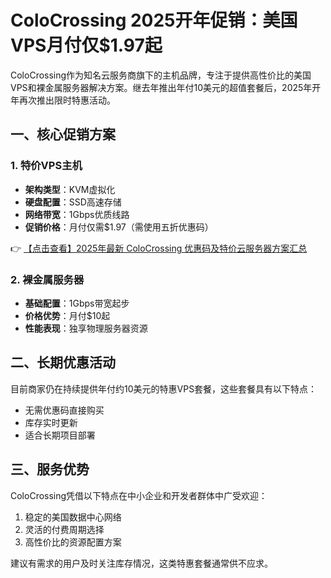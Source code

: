# ColoCrossing 2025开年促销：美国VPS月付仅$1.97起

ColoCrossing作为知名云服务商旗下的主机品牌，专注于提供高性价比的美国VPS和裸金属服务器解决方案。继去年推出年付10美元的超值套餐后，2025年开年再次推出限时特惠活动。

## 一、核心促销方案

### 1. 特价VPS主机
- **架构类型**：KVM虚拟化
- **硬盘配置**：SSD高速存储
- **网络带宽**：1Gbps优质线路
- **促销价格**：月付仅需$1.97（需使用五折优惠码）

👉 [【点击查看】2025年最新 ColoCrossing 优惠码及特价云服务器方案汇总](https://bit.ly/ColoCrossing)

### 2. 裸金属服务器
- **基础配置**：1Gbps带宽起步
- **价格优势**：月付$10起
- **性能表现**：独享物理服务器资源

## 二、长期优惠活动
目前商家仍在持续提供年付约10美元的特惠VPS套餐，这些套餐具有以下特点：
- 无需优惠码直接购买
- 库存实时更新
- 适合长期项目部署

## 三、服务优势
ColoCrossing凭借以下特点在中小企业和开发者群体中广受欢迎：
1. 稳定的美国数据中心网络
2. 灵活的付费周期选择
3. 高性价比的资源配置方案

建议有需求的用户及时关注库存情况，这类特惠套餐通常供不应求。